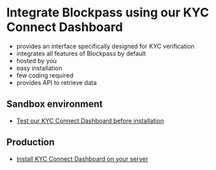 # Integrate Blockpass using our KYC Connect Dashboard

* provides an interface specifically designed for KYC verification
* integrates all features of Blockpass by default
* hosted by you
* easy installation
* few coding required
* provides API to retrieve data

## Sandbox environment

* [Test our KYC Connect Dashboard before installation](./kyc-connect-dashboard/dashboard-home-staging.md)
  

## Production

* [Install KYC Connect Dashboard on your server](./kyc-connect-dashboard/dashboard-home.md)



